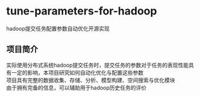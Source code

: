 # tune-parameters-for-hadoop
hadoop提交任务配置参数自动优化开源实现


## 项目简介 <br>
实际使用分布式系统hadoop提交任务时，提交任务的参数对于任务的表现性能具有一定的影响，本项目研究如何自动化优化与配置这些参数<br>
项目具有完整的数据收集、存储、分析、模型构建、空间搜索与优化模块<br>
由于拥有完备的信息，可以辅助用于hadoop历史任务的评价<br>

